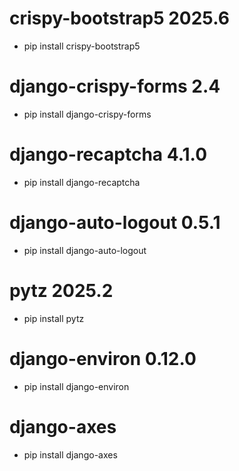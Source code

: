# crispy-bootstrap5 2025.6
- pip install crispy-bootstrap5

# django-crispy-forms 2.4
- pip install django-crispy-forms

# django-recaptcha 4.1.0
- pip install django-recaptcha

# django-auto-logout 0.5.1
- pip install django-auto-logout

# pytz 2025.2
- pip install pytz

# django-environ 0.12.0
- pip install django-environ

# django-axes
- pip install django-axes